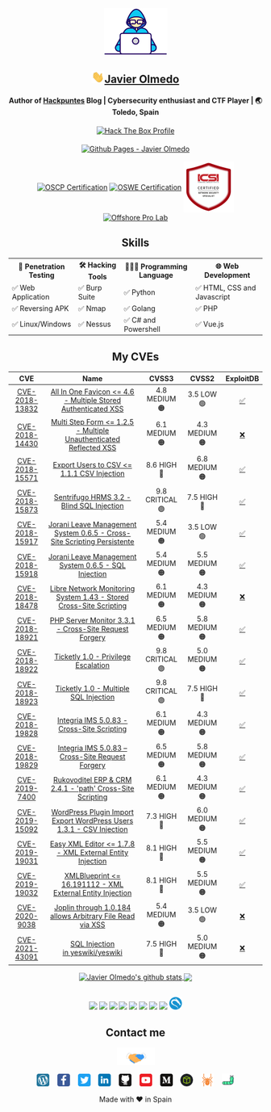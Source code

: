 <div align="center">

<img src="https://raw.githubusercontent.com/JavierOlmedo/JavierOlmedo/main/img/developer.gif" width="125px">
<h2><img src="https://raw.githubusercontent.com/JavierOlmedo/JavierOlmedo/main/img/hi.gif" width="25px"><a href="https://www.linkedin.com/in/jjavierolmedo/" target="_blank">Javier Olmedo</a></h2>

<!-- About me -->
<h4>Author of <a title="Hackpuntes" target="_blank" href="https://hackpuntes.com">Hackpuntes</a> Blog | Cybersecurity enthusiast and CTF Player | 🌏 Toledo, Spain </h4>

<a title="Hack The Box Profile" href="https://www.hackthebox.eu/profile/37005" target="_blank">
<img align="center" src="http://www.hackthebox.eu/badge/image/37005" alt="Hack The Box Profile"></a>
<br>
<br>
<a title="Github Pages - Javier Olmedo" href="https://javierolmedo.github.io" target="_blank">
<img align="center" src="https://badgen.net/badge/icon/github?icon=github&label=javierolmedo.github.io" alt="Github Pages - Javier Olmedo"></a>
<br>
<br>
<a title="OSCP Certification" href="https://www.credential.net/4e346191-179b-4063-89ed-2b5a197ff07f" target="_blank">
<img align="center" src="https://templates.images.credential.net/1677682410975725023965573912354.png" alt="OSCP Certification" height="100"></a>

<a title="OSWE Certification" href="https://www.credly.com/badges/818636d7-b447-42be-8f4f-cde81c44e26f" target="_blank">
<img align="center" src="https://images.credly.com/size/340x340/images/0a375324-4f9e-412d-b276-b6e96c428709/image.png" alt="OSWE Certification" height="100"></a>

<a title="ICSI | CNSS Certified Network Security Specialist" href="https://www.credential.net/ccca6121-5126-4eb4-b85e-618d3e9d668b#gs.0z7no9" target="_blank">
<img align="center" src="https://raw.githubusercontent.com/JavierOlmedo/JavierOlmedo/main/img/cnss.png" alt="OSWE Certification" height="100"></a>

<a title="Offshore Pro Lab" href="https://app.hackthebox.com/profile/37005" target="_blank">
<img align="center" src="https://raw.githubusercontent.com/JavierOlmedo/JavierOlmedo/main/img/offshore.gif" alt="Offshore Pro Lab" height="100"></a>
<br>

<!-- Skills -->
## Skills
<!-- Languages-->
<div style="width: 100%;">
<table>
<tbody>
<tr>
<th>🐞 Penetration Testing</td>
<th>🛠️ Hacking Tools</td>
<th>👨🏻‍💻 Programming Language</td>
<th>🌐 Web Development</td>
</tr>

<tr>
<td>✅ Web Application</td>
<td>✅ Burp Suite</td>
<td>✅ Python</td>
<td>✅ HTML, CSS and Javascript</td>
</tr>

<tr>
<td>✅ Reversing APK</td>
<td>✅ Nmap</td>
<td>✅ Golang</td>
<td>✅ PHP</td>
</tr>

<tr>
<td>✅ Linux/Windows</td>
<td>✅ Nessus</td>
<td>✅ C# and Powershell</td>
<td>✅ Vue.js</td>
</tr>

</tbody>
</table>
</div>


## My CVEs
<!-- CVEs -->

|                                       CVE                                       |                                                                                                  Name                                                                                                   |    CVSS3     |   CVSS2    |                     ExploitDB                     |     
|:-------------------------------------------------------------------------------:|:-------------------------------------------------------------------------------------------------------------------------------------------------------------------------------------------------------:|:------------:|:----------:|:-------------------------------------------------:| 
| [CVE-2018-13832](https://cve.mitre.org/cgi-bin/cvename.cgi?name=CVE-2018-13832) | [All In One Favicon <= 4.6 - Multiple Stored Authenticated XSS](https://hackpuntes.com/cve-2018-13832-wordpress-plugin-all-in-one-favicon-4-6-autenticado-multiples-cross-site-scripting-persistentes/) |  4.8 MEDIUM 🟠  |  3.5 LOW 🟢   | ​[✅](https://www.exploit-db.com/exploits/45056)​ | ​   
| [CVE-2018-14430](https://cve.mitre.org/cgi-bin/cvename.cgi?name=CVE-2018-14430) |                [Multi Step Form <= 1.2.5 - Multiple Unauthenticated Reflected XSS](https://hackpuntes.com/cve-2018-14430-wordpress-plugin-multi-step-form-125-multiples-xss-reflejados/)                |  6.1 MEDIUM 🟠  | 4.3 MEDIUM 🟠 |  ​[❌](https://www.exploit-db.com/?author=9580)   | ​   
| [CVE-2018-15571](https://cve.mitre.org/cgi-bin/cvename.cgi?name=CVE-2018-15571) |                              [Export Users to CSV <= 1.1.1 CSV Injection](https://hackpuntes.com/cve-2018-15571-wordpress-plugin-export-users-to-csv-1-1-1-csv-injection/)                              |   8.6 HIGH 🔴   | 6.8 MEDIUM 🟠 |  [✅](https://www.exploit-db.com/exploits/45206)  | ​   
| [CVE-2018-15873](https://cve.mitre.org/cgi-bin/cvename.cgi?name=CVE-2018-15873) |                                      [Sentrifugo HRMS 3.2 - Blind SQL Injection](https://hackpuntes.com/cve-2018-15873-sentrifugo-hrms-3-2-blind-sql-injection/)​                                       | 9.8 CRITICAL 🟣 |  7.5 HIGH 🔴  | ​[✅](https://www.exploit-db.com/exploits/45266)  |     
| [CVE-2018-15917](https://cve.mitre.org/cgi-bin/cvename.cgi?name=CVE-2018-15917) |        [Jorani Leave Management System 0.6.5 - Cross-Site Scripting Persistente](https://hackpuntes.com/cve-2018-15917-jorani-leave-management-system-0-6-5-cross-site-scripting-persistente/)​         |  5.4 MEDIUM 🟠  |  3.5 LOW 🟢   | [✅](https://www.exploit-db.com/exploits/45338)​  |     
| [CVE-2018-15918](https://cve.mitre.org/cgi-bin/cvename.cgi?name=CVE-2018-15918) |                           [Jorani Leave Management System 0.6.5 - SQL Injection](https://hackpuntes.com/cve-2018-15918-jorani-leave-management-system-0-6-5-sql-injection/)​                            |  5.4 MEDIUM 🟠  | 5.5 MEDIUM 🟠 |  [✅](https://www.exploit-db.com/exploits/45340)  |     
| [CVE-2018-18478](https://cve.mitre.org/cgi-bin/cvename.cgi?name=CVE-2018-18478) |                      [Libre Network Monitoring System 1.43 - Stored Cross-Site Scripting](https://hackpuntes.com/cve-2018-18478-libre-nms-1-43-cross-site-scripting-persistente/)​                      |  6.1 MEDIUM 🟠  | 4.3 MEDIUM 🟠 |  ​[❌](https://www.exploit-db.com/?author=9580)​  |     
| [CVE-2018-18921](https://cve.mitre.org/cgi-bin/cvename.cgi?name=CVE-2018-18921) |                           [PHP Server Monitor 3.3.1 - Cross-Site Request Forgery](https://hackpuntes.com/cve-2018-18921-php-server-monitor-3-3-1-cross-site-request-forgery/)                           |  6.5 MEDIUM 🟠  | 5.8 MEDIUM 🟠 |  [✅](https://www.exploit-db.com/exploits/45932)  | ​   
| [CVE-2018-18922](https://cve.mitre.org/cgi-bin/cvename.cgi?name=CVE-2018-18922) |                            [Ticketly 1.0 - Privilege Escalation](https://hackpuntes.com/cve-2018-18922-ticketly-1-0-escalacion-de-privilegios-crear-cuenta-administrador/)​                             | 9.8 CRITICAL 🟣 | 5.0 MEDIUM 🟠 | ​[✅](https://www.exploit-db.com/exploits/45892)  |     
| [CVE-2018-18923](https://cve.mitre.org/cgi-bin/cvename.cgi?name=CVE-2018-18923) |                                         [Ticketly 1.0 - Multiple SQL Injection](https://hackpuntes.com/cve-2018-18923-ticketly-1-0-multiples-sql-injections/)​                                          | 9.8 CRITICAL 🟣 |  7.5 HIGH 🔴  |  [✅](https://www.exploit-db.com/exploits/45895)  |     
| [CVE-2018-19828](https://cve.mitre.org/cgi-bin/cvename.cgi?name=CVE-2018-19828) |                                [Integria IMS 5.0.83 - Cross-Site Scripting](https://hackpuntes.com/cve-2018-19828-integria-ims-5-0-83-cross-site-scripting-reflejado/)​                                 |  6.1 MEDIUM 🟠  | 4.3 MEDIUM 🟠 | [✅](https://www.exploit-db.com/exploits/46012)​  |     
| [CVE-2018-19829](https://cve.mitre.org/cgi-bin/cvename.cgi?name=CVE-2018-19829) |                               [Integria IMS 5.0.83 – Cross-Site Request Forgery](https://hackpuntes.com/cve-2018-19829-integria-ims-5-0-83-cross-site-request-forgery/)​                                |  6.5 MEDIUM 🟠  | 5.8 MEDIUM 🟠 |  [✅](https://www.exploit-db.com/exploits/46013)  |     
|  [CVE-2019-7400](https://cve.mitre.org/cgi-bin/cvename.cgi?name=CVE-2019-7400)  |                      [Rukovoditel ERP & CRM 2.4.1 - 'path' Cross-Site Scripting](https://hackpuntes.com/cve-2019-7400-rukovoditel-erp-crm-2-4-1-cross-site-scripting-reflejado/)​                       |  6.1 MEDIUM 🟠  | 4.3 MEDIUM 🟠 | ​[✅](https://www.exploit-db.com/exploits/46608)​ |     
| [CVE-2019-15092](https://cve.mitre.org/cgi-bin/cvename.cgi?name=CVE-2019-15092) |                 [WordPress Plugin Import Export WordPress Users 1.3.1 - CSV Injection](https://hackpuntes.com/cve-2019-15092-wordpress-plugin-import-export-users-1-3-0-csv-injection/)                 |   7.3 HIGH 🔴   | 6.0 MEDIUM 🟠 |  [✅](https://www.exploit-db.com/exploits/47303)  | ​   
| [CVE-2019-19031](https://cve.mitre.org/cgi-bin/cvename.cgi?name=CVE-2019-19031) |                                 [Easy XML Editor <= 1.7.8 - XML External Entity Injection](https://hackpuntes.com/cve-2019-19031-easy-xml-editor-1-7-8-inyeccion-xml/)​                                 |   8.1 HIGH 🔴   | 5.5 MEDIUM 🟠 | ​[✅](https://www.exploit-db.com/exploits/47945)​ |     
| [CVE-2019-19032](https://cve.mitre.org/cgi-bin/cvename.cgi?name=CVE-2019-19032) |                                [XMLBlueprint <= 16.191112 - XML External Entity Injection](https://hackpuntes.com/cve-2019-19032-xmlblueprint-16-191112-inyeccion-xml/)                                 |   8.1 HIGH 🔴   | 5.5 MEDIUM 🟠 |  [✅](https://www.exploit-db.com/exploits/47974)  |     
|  [CVE-2020-9038](https://cve.mitre.org/cgi-bin/cvename.cgi?name=CVE-2020-9038)  |                            [Joplin through 1.0.184 allows Arbitrary File Read via XSS](https://github.com/laurent22/joplin/commit/3db47b575b9cb0a765da3d283baa2c065df0d0bc)                             |  5.4 MEDIUM 🟠  |  3.5 LOW 🟢   |  [❌](https://www.exploit-db.com/?author=9580)​   |     
| [CVE-2021-43091](https://cve.mitre.org/cgi-bin/cvename.cgi?name=CVE-2021-43091) |                                                  [SQL Injection in yeswiki/yeswiki](https://huntr.dev/bounties/07f245a7-ee9f-4b55-a0cc-13d5cb1be6e0/)                                                   |   7.5 HIGH 🔴   | 5.0 MEDIUM 🟠 |  [❌](https://www.exploit-db.com/?author=9580)​   |     



<!-- GitHub Stats -->
<div style="width: 100%;">
<a href="https://hackpuntes.com" target="_blank">
  <img align="center" src="https://github-readme-stats.vercel.app/api?username=JavierOlmedo&show_icons=true&include_all_commits=true&theme=dark" height="150" alt="Javier Olmedo's github stats"  />
</a>

<a href="https://github.com/JavierOlmedo" target="_blank">
  <img align="center" src="https://github-readme-stats.vercel.app/api/top-langs/?username=JavierOlmedo&layout=compact&theme=dark" height="150"/>
</a>
<!--
<a href="https://github.com/JavierOlmedo"><img src="https://activity-graph.herokuapp.com/graph?username=JavierOlmedo&bg_color=0D1117&color=5BCDEC&line=5BCDEC&point=FFFFFF&hide_border=true" />
</a>
-->
</div>

<br>

<!-- Fav Tech -->
<!-- ## Fav Tech -->
<p>
  <img width="10%" src="https://www.vectorlogo.zone/logos/python/python-ar21.svg" />
  <img width="10%" src="https://www.vectorlogo.zone/logos/golang/golang-ar21.svg" />
  <img width="10%" src="https://www.vectorlogo.zone/logos/gnu_bash/gnu_bash-ar21.svg" />
  <img width="10%" src="https://www.vectorlogo.zone/logos/java/java-ar21.svg" />
  <img width="10%" src="https://www.vectorlogo.zone/logos/linux/linux-ar21.svg" />
  <img width="10%" src="https://www.vectorlogo.zone/logos/android/android-ar21.svg" />
  <img width="10%" src="https://www.vectorlogo.zone/logos/php/php-ar21.svg" />
  <img width="10%" src="https://www.vectorlogo.zone/logos/visualstudio_code/visualstudio_code-ar21.svg" />
  <img width="5%"  src="https://raw.githubusercontent.com/JavierOlmedo/JavierOlmedo/main/img/kali.png" />
</p>

<!-- Links -->
<!--## Links -->
## Contact me

<div style="width: 100%;">
<img src="https://raw.githubusercontent.com/JavierOlmedo/JavierOlmedo/main/img/handshake.gif" width="75px">

<a href="https://hackpuntes.com" target="_blank"><img height="25" src="https://raw.githubusercontent.com/JavierOlmedo/JavierOlmedo/main/img/wordpress.svg"></a>&nbsp;&nbsp;&nbsp;
<a href="https://www.facebook.com/hackpuntes" target="_blank"><img height="25" src="https://raw.githubusercontent.com/JavierOlmedo/JavierOlmedo/main/img/facebook.svg"></a>&nbsp;&nbsp;&nbsp;
<a href="https://twitter.com/jjavierolmedo" target="_blank"><img height="25" src="https://raw.githubusercontent.com/JavierOlmedo/JavierOlmedo/main/img/twitter.svg"></a>&nbsp;&nbsp;&nbsp;
<a href="https://www.linkedin.com/in/jjavierolmedo/" target="_blank"><img height="25" src="https://raw.githubusercontent.com/JavierOlmedo/JavierOlmedo/main/img/linkedin.svg"></a>&nbsp;&nbsp;&nbsp;
<a href="https://github.com/JavierOlmedo" target="_blank"><img height="25" src="https://raw.githubusercontent.com/JavierOlmedo/JavierOlmedo/main/img/github.svg"></a>&nbsp;&nbsp;&nbsp;
<a href="https://www.youtube.com/channel/UCBYLZkWHGMYo12nAD_HMRJw" target="_blank"><img height="25" src="https://raw.githubusercontent.com/JavierOlmedo/JavierOlmedo/main/img/youtube.svg"></a>&nbsp;&nbsp;&nbsp;
<a href="https://medium.com/@javierolmedo" target="_blank"><img height="25" src="https://raw.githubusercontent.com/JavierOlmedo/JavierOlmedo/main/img/medium.svg"></a>&nbsp;&nbsp;&nbsp;
<a href="https://www.hackthebox.eu/profile/37005" target="_blank"><img height="25" src="https://raw.githubusercontent.com/JavierOlmedo/JavierOlmedo/main/img/htb.png"></a>&nbsp;&nbsp;&nbsp;
<a href="https://www.exploit-db.com/?author=9580" target="_blank"><img height="25" src="https://raw.githubusercontent.com/JavierOlmedo/JavierOlmedo/main/img/spider.svg"></a>&nbsp;&nbsp;&nbsp;
<a href="https://0day.today/author/33736" target="_blank"><img height="25" src="https://raw.githubusercontent.com/JavierOlmedo/JavierOlmedo/main/img/worm.svg"></a>
</div>

<!-- ❤️ -->
Made with ❤️ in Spain

</div>
